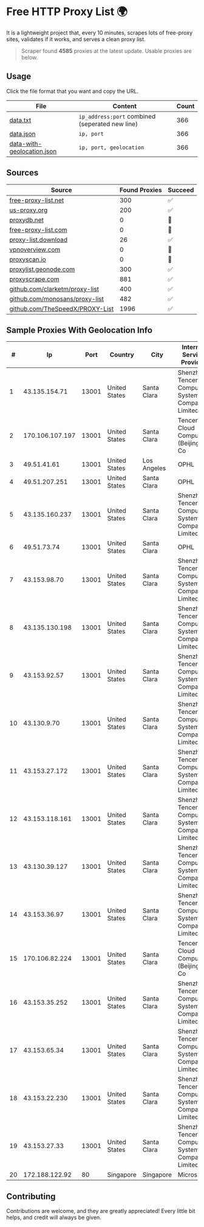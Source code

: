
# Free HTTP Proxy List 🌍

It is a lightweight project that, every 10 minutes, scrapes lots of free-proxy sites, validates if it works, and serves a clean proxy list.


> Scraper found **4585** proxies at the latest update. Usable proxies are below.

## Usage

Click the file format that you want and copy the URL.


|File|Content|Count|
|----|-------|-----|
|[data.txt](https://raw.githubusercontent.com/themiralay/Proxy-List-World/master/data.txt)|`ip_address:port` combined (seperated new line)|366|
|[data.json](https://raw.githubusercontent.com/themiralay/Proxy-List-World/master/data.json)|`ip, port`|366|
|[data-with-geolocation.json](https://raw.githubusercontent.com/themiralay/Proxy-List-World/master/data-with-geolocation.json)|`ip, port, geolocation`|366|

## Sources

|Source|Found Proxies|Succeed|
|------|-------------|-------|
|[free-proxy-list.net](https://free-proxy-list.net)|300|✅|
|[us-proxy.org](https://www.us-proxy.org)|200|✅|
|[proxydb.net](http://proxydb.net)|0|🚫|
|[free-proxy-list.com](https://free-proxy-list.com/?page=&port=&type%5B%5D=http&type%5B%5D=https&up_time=0&search=Search)|0|🚫|
|[proxy-list.download](https://www.proxy-list.download/HTTP)|26|✅|
|[vpnoverview.com](https://vpnoverview.com/privacy/anonymous-browsing/free-proxy-servers)|0|🚫|
|[proxyscan.io](https://www.proxyscan.io)|0|🚫|
|[proxylist.geonode.com](https://proxylist.geonode.com/api/proxy-list?limit=300&page=1&sort_by=lastChecked&sort_type=desc&protocols=http,https)|300|✅|
|[proxyscrape.com](https://api.proxyscrape.com/v2/?request=displayproxies&protocol=http&timeout=10000&country=all&ssl=all&anonymity=all)|881|✅|
|[github.com/clarketm/proxy-list](https://raw.githubusercontent.com/clarketm/proxy-list/master/proxy-list-raw.txt)|400|✅|
|[github.com/monosans/proxy-list](https://raw.githubusercontent.com/monosans/proxy-list/main/proxies/http.txt)|482|✅|
|[github.com/TheSpeedX/PROXY-List](https://raw.githubusercontent.com/TheSpeedX/PROXY-List/master/http.txt)|1996|✅|


## Sample Proxies With Geolocation Info

|#|Ip|Port|Country|City|Internet Service Provider|
|-|--|----|-------|----|-------------------------|
|1|43.135.154.71|13001|United States|Santa Clara|Shenzhen Tencent Computer Systems Company Limited|
|2|170.106.107.197|13001|United States|Santa Clara|Tencent Cloud Computing (Beijing) Co|
|3|49.51.41.61|13001|United States|Los Angeles|OPHL|
|4|49.51.207.251|13001|United States|Santa Clara|OPHL|
|5|43.135.160.237|13001|United States|Santa Clara|Shenzhen Tencent Computer Systems Company Limited|
|6|49.51.73.74|13001|United States|Santa Clara|OPHL|
|7|43.153.98.70|13001|United States|Santa Clara|Shenzhen Tencent Computer Systems Company Limited|
|8|43.135.130.198|13001|United States|Santa Clara|Shenzhen Tencent Computer Systems Company Limited|
|9|43.153.92.57|13001|United States|Santa Clara|Shenzhen Tencent Computer Systems Company Limited|
|10|43.130.9.70|13001|United States|Santa Clara|Shenzhen Tencent Computer Systems Company Limited|
|11|43.153.27.172|13001|United States|Santa Clara|Shenzhen Tencent Computer Systems Company Limited|
|12|43.153.118.161|13001|United States|Santa Clara|Shenzhen Tencent Computer Systems Company Limited|
|13|43.130.39.127|13001|United States|Santa Clara|Shenzhen Tencent Computer Systems Company Limited|
|14|43.153.36.97|13001|United States|Santa Clara|Shenzhen Tencent Computer Systems Company Limited|
|15|170.106.82.224|13001|United States|Santa Clara|Tencent Cloud Computing (Beijing) Co|
|16|43.153.35.252|13001|United States|Santa Clara|Shenzhen Tencent Computer Systems Company Limited|
|17|43.153.65.34|13001|United States|Santa Clara|Shenzhen Tencent Computer Systems Company Limited|
|18|43.153.22.230|13001|United States|Santa Clara|Shenzhen Tencent Computer Systems Company Limited|
|19|43.153.27.33|13001|United States|Santa Clara|Shenzhen Tencent Computer Systems Company Limited|
|20|172.188.122.92|80|Singapore|Singapore|Microsoft|



## Contributing

Contributions are welcome, and they are greatly appreciated! Every
little bit helps, and credit will always be given.

